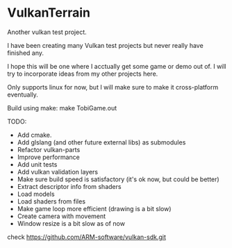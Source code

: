 # VulkanTerrain
Another vulkan test project. 


I have been creating many Vulkan test projects but never really have finished any.

I hope this will be one where I acctually get some game or demo out of. I will try to incorporate ideas from my other projects here.

Only supports linux for now, but I will make sure to make it cross-platform eventually. 

Build using make:
    make TobiGame.out


TODO:
* Add cmake. 
* Add glslang (and other future external libs) as submodules 
* Refactor vulkan-parts
* Improve performance
* Add unit tests
* Add vulkan validation layers
* Make sure build speed is satisfactory (it's ok now, but could be better)
* Extract descriptor info from shaders
* Load models
* Load shaders from files
* Make game loop more efficient (drawing is a bit slow)
* Create camera with movement
* Window resize is a bit slow as of now


check https://github.com/ARM-software/vulkan-sdk.git
